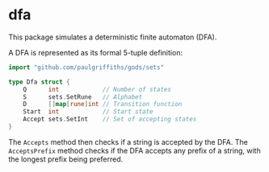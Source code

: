 # dfa

This package simulates a deterministic finite automaton (DFA).

A DFA is represented as its formal 5-tuple definition:

```go
import "github.com/paulgriffiths/gods/sets"

type Dfa struct {
	Q      int            // Number of states
	S      sets.SetRune   // Alphabet
	D      []map[rune]int // Transition function
	Start  int            // Start state
	Accept sets.SetInt    // Set of accepting states
}
```

The `Accepts` method then checks if a string is accepted by the DFA. The
`AcceptsPrefix` method checks if the DFA accepts any prefix of a string,
with the longest prefix being preferred.

